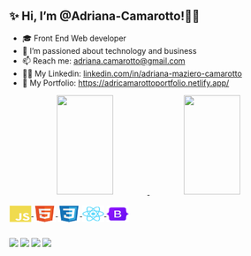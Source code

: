 ## ✨ Hi, I’m @Adriana-Camarotto!👋😀

- 🎓 Front End Web developer
- 💖 I’m passioned  about technology and business
- 📫 Reach me: adriana.camarotto@gmail.com
- 👩‍💻 My Linkedin: [linkedin.com/in/adriana-maziero-camarotto](https://www.linkedin.com/in/adriana-camarotto/)
- 🎯 My Portfolio: https://adricamarottoportfolio.netlify.app/


<div align="center">
  <a href="https://github.com/Adriana-Camarotto">
  <img height="180em" width="45%" display: flex src="https://github-readme-stats.vercel.app/api?username=Adriana-Camarotto&show_icons=true&theme=radical&include_all_commits=true&count_private=true"/>
 <img height="180em" width="45%" display: flex src="https://github-readme-stats.vercel.app/api/top-langs/?username=Adriana-Camarotto&layout=compact&langs_count=7&theme=radical"/>
</div>
  
<div style="display: inline_block"><br>
  <img align="center" alt="Adri-Js" height="30" width="40" src="https://raw.githubusercontent.com/devicons/devicon/master/icons/javascript/javascript-plain.svg">
  <img align="center" alt="Adri-HTML" height="30" width="40" src="https://raw.githubusercontent.com/devicons/devicon/master/icons/html5/html5-original.svg">
  <img align="center" alt="Adri-CSS" height="30" width="40" src="https://raw.githubusercontent.com/devicons/devicon/master/icons/css3/css3-original.svg">
   <img align="center" alt="Adri-CSS" height="30" width="40" src="https://raw.githubusercontent.com/devicons/devicon/master/icons/react/react-original.svg">
  <img align="center" alt="Adri-CSS" height="30" width="40" src="https://raw.githubusercontent.com/devicons/devicon/master/icons/bootstrap/bootstrap-original.svg">

  
##

<div> 
  <a href="https://www.instagram.com/adri.camarotto/" target="_blank">
    <img src="https://img.shields.io/badge/-Instagram-%23E4405F?style=for-the-badge&logo=instagram&logoColor=white" target="_blank"></a>
  <a href="https://discord.gg/#4820" target="_blank">
    <img src="https://img.shields.io/badge/Discord-7289DA?style=for-the-badge&logo=discord&logoColor=white"></a> 
  <a href = "mailto:adriana.camarotto@gmail.com">
    <img src="https://img.shields.io/badge/-Gmail-%23333?style=for-the-badge&logo=gmail&logoColor=white" target="_blank"></a>
  <a href="https://www.linkedin.com/in/adriana-camarotto/" target="_blank">
    <img src="https://img.shields.io/badge/-LinkedIn-%230077B5?style=for-the-badge&logo=linkedin&logoColor=white" target="_blank"></a> 
 </div>
 

 

